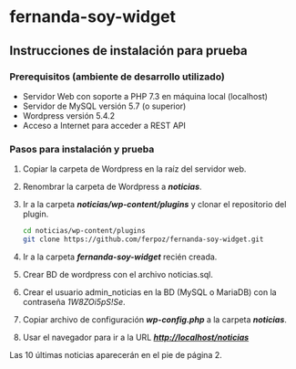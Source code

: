 # fernanda-soy-widget

## Instrucciones de instalación para prueba

### Prerequisitos (ambiente de desarrollo utilizado)

* Servidor Web con soporte a PHP 7.3 en máquina local (localhost)  
* Servidor de MySQL versión 5.7 (o superior)
* Wordpress versión 5.4.2
* Acceso a Internet para acceder a REST API

### Pasos para instalación y prueba

1. Copiar la carpeta de Wordpress en la raíz del servidor web.
1. Renombrar la carpeta de Wordpress a _**noticias**_.
1. Ir a la carpeta _**noticias/wp-content/plugins**_ y clonar el repositorio del plugin.

    ```bash
    cd noticias/wp-content/plugins
    git clone https://github.com/ferpoz/fernanda-soy-widget.git
    ```

1. Ir a la carpeta _**fernanda-soy-widget**_ recién creada.
1. Crear BD de wordpress con el archivo noticias.sql.
1. Crear el usuario admin\_noticias en la BD (MySQL o MariaDB) con la contraseña _1W8ZOi5pS!Se_.
1. Copiar archivo de configuración _**wp-config.php**_ a la carpeta _**noticias**_.
1. Usar el navegador para ir a la URL _**<http://localhost/noticias>**_  

Las 10 últimas noticias aparecerán en el pie de página 2.
